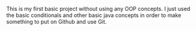 This is my first basic project without using any OOP concepts. I just used the basic conditionals and other basic java 
concepts in order to make something to put on Github and use Git.
